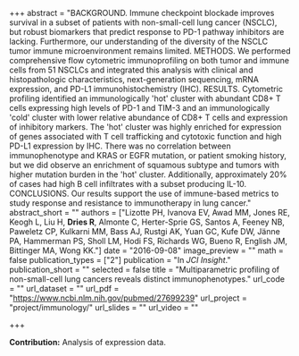 +++
abstract = "BACKGROUND. Immune checkpoint blockade improves survival in a subset of patients with non-small-cell lung cancer (NSCLC), but robust biomarkers that predict response to PD-1 pathway inhibitors are lacking. Furthermore, our understanding of the diversity of the NSCLC tumor immune microenvironment remains limited. METHODS. We performed comprehensive flow cytometric immunoprofiling on both tumor and immune cells from 51 NSCLCs and integrated this analysis with clinical and histopathologic characteristics, next-generation sequencing, mRNA expression, and PD-L1 immunohistochemistry (IHC). RESULTS. Cytometric profiling identified an immunologically 'hot' cluster with abundant CD8+ T cells expressing high levels of PD-1 and TIM-3 and an immunologically 'cold' cluster with lower relative abundance of CD8+ T cells and expression of inhibitory markers. The 'hot' cluster was highly enriched for expression of genes associated with T cell trafficking and cytotoxic function and high PD-L1 expression by IHC. There was no correlation between immunophenotype and KRAS or EGFR mutation, or patient smoking history, but we did observe an enrichment of squamous subtype and tumors with higher mutation burden in the 'hot' cluster. Additionally, approximately 20% of cases had high B cell infiltrates with a subset producing IL-10. CONCLUSIONS. Our results support the use of immune-based metrics to study response and resistance to immunotherapy in lung cancer."
abstract_short = ""
authors = ["Lizotte PH, Ivanova EV, Awad MM, Jones RE, Keogh L, Liu H, **Dries R**, Almonte C, Herter-Sprie GS, Santos A, Feeney NB, Paweletz CP, Kulkarni MM, Bass AJ, Rustgi AK, Yuan GC, Kufe DW, Jänne PA, Hammerman PS, Sholl LM, Hodi FS, Richards WG, Bueno R, English JM, Bittinger MA, Wong KK."]
date = "2016-09-08"
image_preview = ""
math = false
publication_types = ["2"]
publication = "In *JCI Insight*."
publication_short = ""
selected = false
title = "Multiparametric profiling of non-small-cell lung cancers reveals distinct immunophenotypes."
url_code = ""
url_dataset = ""
url_pdf = "https://www.ncbi.nlm.nih.gov/pubmed/27699239"
url_project = "project/immunology/"
url_slides = ""
url_video = ""

+++

**Contribution:** Analysis of expression data.